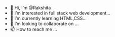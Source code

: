 - 👋 Hi, I’m @Rakshita
- 👀 I’m interested in full stack web development...
- 🌱 I’m currently learning HTML,CSS...
- 💞️ I’m looking to collaborate on ...
- 📫 How to reach me ...

<!---
Rakshita21520/Rakshita21520 is a ✨ special ✨ repository because its `README.md` (this file) appears on your GitHub profile.
You can click the Preview link to take a look at your changes.
--->
